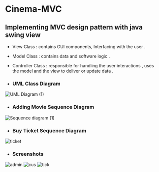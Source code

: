 # Cinema-MVC
## Implementing MVC design pattern with java swing view

- View Class : contains GUI components, Interfacing with the user . 
- Model Class : contains data and software logic . 
- Controller Class : responsible for handling the user interactions , uses the model and the view to deliver or update data .  

- ### UML Class Diagram
![UML Diagram (1)](https://user-images.githubusercontent.com/109099521/195623611-7c31a94f-f511-43aa-8bbe-ba04f3bf5ff3.png)


- ### Adding Movie Sequence Diagram
![Sequence diagram (1)](https://user-images.githubusercontent.com/32411364/195854979-0aa21d9e-0f2a-4c94-81ee-f4ba2dd47fca.jpeg)



- ### Buy Ticket Sequence Diagram
![ticket](https://user-images.githubusercontent.com/32411364/195855073-0864707d-da83-47a1-ad15-3f78fa5a6fab.jpeg)


- ### Screenshots

![admin](https://user-images.githubusercontent.com/32411364/195856472-1a846a08-210d-4553-b699-d5411c79cba7.PNG)
![cus](https://user-images.githubusercontent.com/32411364/195856482-2dca6f91-43b6-46b3-b10c-fbd44bda7fce.PNG)
![tick](https://user-images.githubusercontent.com/32411364/195856498-1f21f548-ac12-401c-acd5-82e48aa9326c.PNG)
